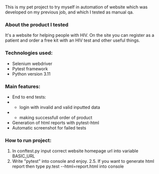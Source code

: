 This is my pet project to try myself in automation of website which was developed on my previous job, and which I tested as manual qa.

### About the product I tested
It's a website for helping people with HIV. On the site you can register as a patient and order a free kit with an HIV test and other useful things.

### Technologies used:
* Selenium webdriver
* Pytest framework
* Python version 3.11

### Main features:
* End to end tests:
* * login with invalid and valid inputted data
* * making successfull order of product
* Generation of html reports with pytest-html
* Automatic screenshot for failed tests

### How to run project:
1. In conftest.py input correct website homepage url into variable BASIC_URL
2. Write "pytest" into console and enjoy.
2.5. If you want to generate html report then type py.test --html=report.html into console
